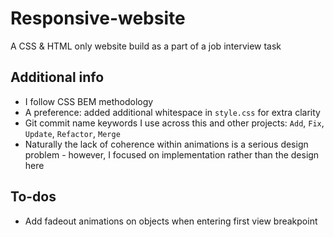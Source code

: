 # Responsive-website
A CSS &amp; HTML only website build as a part of a job interview task

## Additional info
- I follow CSS BEM methodology
- A preference: added additional whitespace in `style.css` for extra clarity
- Git commit name keywords I use across this and other projects: `Add`, `Fix`, `Update`, `Refactor`, `Merge` 
- Naturally the lack of coherence within animations is a serious design problem - however, I focused on implementation rather than the design here

## To-dos
- Add fadeout animations on objects when entering first view breakpoint
